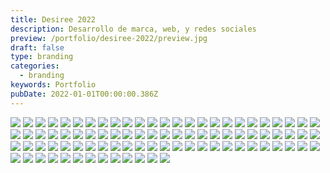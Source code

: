 ```yaml
---
title: Desiree 2022
description: Desarrollo de marca, web, y redes sociales
preview: /portfolio/desiree-2022/preview.jpg
draft: false
type: branding
categories:
  - branding
keywords: Portfolio
pubDate: 2022-01-01T00:00:00.386Z
---
```


![](/portfolio/desiree-2022/desiree-2022-01.jpg)
![](/portfolio/desiree-2022/desiree-2022-02.jpg)
![](/portfolio/desiree-2022/desiree-2022-03.jpg)
![](/portfolio/desiree-2022/desiree-2022-04.jpg)
![](/portfolio/desiree-2022/desiree-2022-05.jpg)
![](/portfolio/desiree-2022/desiree-2022-06.jpg)
![](/portfolio/desiree-2022/desiree-2022-07.jpg)
![](/portfolio/desiree-2022/desiree-2022-08.jpg)
![](/portfolio/desiree-2022/desiree-2022-09.jpg)
![](/portfolio/desiree-2022/desiree-2022-10.jpg)
![](/portfolio/desiree-2022/desiree-2022-11.jpg)
![](/portfolio/desiree-2022/desiree-2022-12.jpg)
![](/portfolio/desiree-2022/desiree-2022-13.jpg)
![](/portfolio/desiree-2022/desiree-2022-14.jpg)
![](/portfolio/desiree-2022/desiree-2022-15.jpg)
![](/portfolio/desiree-2022/desiree-2022-16.jpg)
![](/portfolio/desiree-2022/desiree-2022-17.jpg)
![](/portfolio/desiree-2022/desiree-2022-18.jpg)
![](/portfolio/desiree-2022/desiree-2022-19.jpg)
![](/portfolio/desiree-2022/desiree-2022-20.jpg)
![](/portfolio/desiree-2022/desiree-2022-21.jpg)
![](/portfolio/desiree-2022/desiree-2022-22.jpg)
![](/portfolio/desiree-2022/desiree-2022-23.jpg)
![](/portfolio/desiree-2022/desiree-2022-24.jpg)
![](/portfolio/desiree-2022/desiree-2022-25.jpg)
![](/portfolio/desiree-2022/desiree-2022-26.jpg)
![](/portfolio/desiree-2022/desiree-2022-27.jpg)
![](/portfolio/desiree-2022/desiree-2022-28.jpg)
![](/portfolio/desiree-2022/desiree-2022-29.jpg)
![](/portfolio/desiree-2022/desiree-2022-30.jpg)
![](/portfolio/desiree-2022/desiree-2022-31.jpg)
![](/portfolio/desiree-2022/desiree-2022-32.jpg)
![](/portfolio/desiree-2022/desiree-2022-33.jpg)
![](/portfolio/desiree-2022/desiree-2022-34.jpg)
![](/portfolio/desiree-2022/desiree-2022-35.jpg)
![](/portfolio/desiree-2022/desiree-2022-36.jpg)
![](/portfolio/desiree-2022/desiree-2022-37.jpg)
![](/portfolio/desiree-2022/desiree-2022-38.jpg)
![](/portfolio/desiree-2022/desiree-2022-39.jpg)
![](/portfolio/desiree-2022/desiree-2022-40.jpg)
![](/portfolio/desiree-2022/desiree-2022-41.jpg)
![](/portfolio/desiree-2022/desiree-2022-42.jpg)
![](/portfolio/desiree-2022/desiree-2022-43.jpg)
![](/portfolio/desiree-2022/desiree-2022-44.jpg)
![](/portfolio/desiree-2022/desiree-2022-45.jpg)
![](/portfolio/desiree-2022/desiree-2022-46.jpg)
![](/portfolio/desiree-2022/desiree-2022-47.jpg)
![](/portfolio/desiree-2022/desiree-2022-48.jpg)
![](/portfolio/desiree-2022/desiree-2022-49.jpg)
![](/portfolio/desiree-2022/desiree-2022-50.jpg)
![](/portfolio/desiree-2022/desiree-2022-51.jpg)
![](/portfolio/desiree-2022/desiree-2022-52.jpg)
![](/portfolio/desiree-2022/desiree-2022-53.jpg)
![](/portfolio/desiree-2022/desiree-2022-54.jpg)
![](/portfolio/desiree-2022/desiree-2022-55.jpg)
![](/portfolio/desiree-2022/desiree-2022-56.jpg)
![](/portfolio/desiree-2022/desiree-2022-57.jpg)
![](/portfolio/desiree-2022/desiree-2022-58.jpg)
![](/portfolio/desiree-2022/desiree-2022-59.jpg)
![](/portfolio/desiree-2022/desiree-2022-60.jpg)
![](/portfolio/desiree-2022/desiree-2022-61.jpg)
![](/portfolio/desiree-2022/desiree-2022-62.jpg)
![](/portfolio/desiree-2022/desiree-2022-63.jpg)
![](/portfolio/desiree-2022/desiree-2022-64.jpg)
![](/portfolio/desiree-2022/desiree-2022-65.jpg)
![](/portfolio/desiree-2022/desiree-2022-66.jpg)
![](/portfolio/desiree-2022/desiree-2022-67.jpg)
![](/portfolio/desiree-2022/desiree-2022-68.jpg)
![](/portfolio/desiree-2022/desiree-2022-69.jpg)
![](/portfolio/desiree-2022/desiree-2022-70.jpg)
![](/portfolio/desiree-2022/desiree-2022-71.jpg)
![](/portfolio/desiree-2022/desiree-2022-72.jpg)
![](/portfolio/desiree-2022/desiree-2022-73.jpg)
![](/portfolio/desiree-2022/desiree-2022-74.jpg)
![](/portfolio/desiree-2022/desiree-2022-75.jpg)
![](/portfolio/desiree-2022/desiree-2022-76.jpg)
![](/portfolio/desiree-2022/desiree-2022-77.jpg)
![](/portfolio/desiree-2022/desiree-2022-78.jpg)
![](/portfolio/desiree-2022/desiree-2022-79.jpg)
![](/portfolio/desiree-2022/desiree-2022-80.jpg)
![](/portfolio/desiree-2022/desiree-2022-81.jpg)
![](/portfolio/desiree-2022/desiree-2022-82.jpg)
![](/portfolio/desiree-2022/desiree-2022-83.jpg)
![](/portfolio/desiree-2022/desiree-2022-84.jpg)
![](/portfolio/desiree-2022/desiree-2022-85.jpg)
![](/portfolio/desiree-2022/desiree-2022-86.jpg)
![](/portfolio/desiree-2022/desiree-2022-87.jpg)
![](/portfolio/desiree-2022/desiree-2022-88.jpg)
